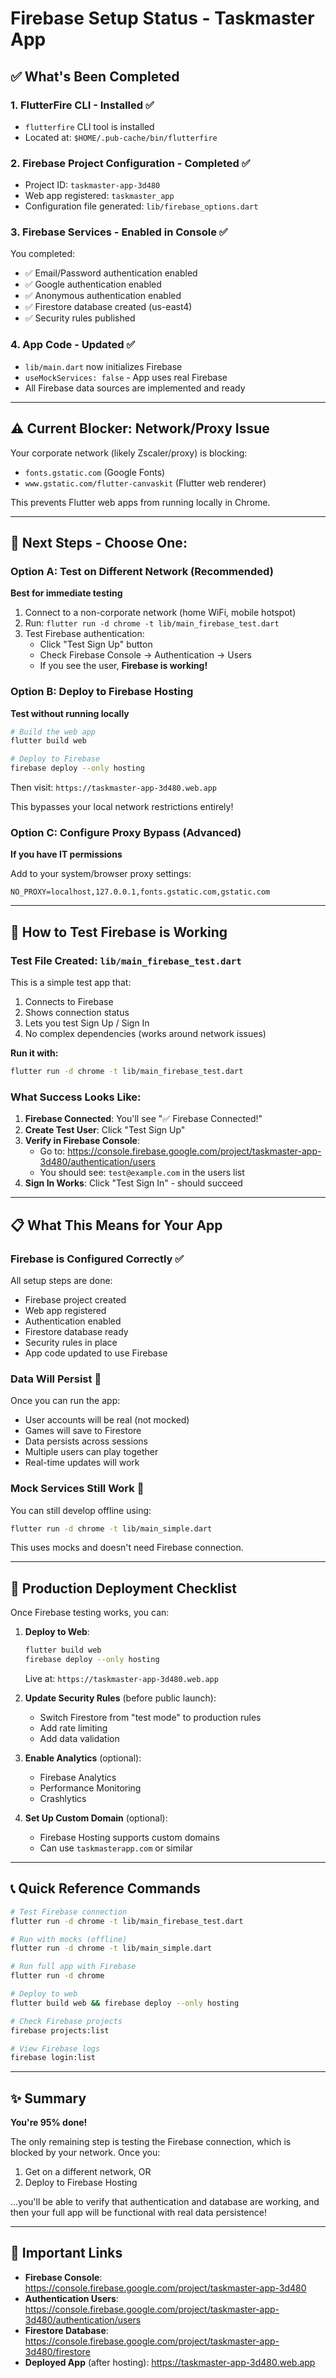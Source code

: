 # Firebase Setup Status - Taskmaster App

## ✅ What's Been Completed

### 1. FlutterFire CLI - Installed ✅
- `flutterfire` CLI tool is installed
- Located at: `$HOME/.pub-cache/bin/flutterfire`

### 2. Firebase Project Configuration - Completed ✅
- Project ID: `taskmaster-app-3d480`
- Web app registered: `taskmaster_app`
- Configuration file generated: `lib/firebase_options.dart`

### 3. Firebase Services - Enabled in Console ✅
You completed:
- ✅ Email/Password authentication enabled
- ✅ Google authentication enabled
- ✅ Anonymous authentication enabled
- ✅ Firestore database created (us-east4)
- ✅ Security rules published

### 4. App Code - Updated ✅
- `lib/main.dart` now initializes Firebase
- `useMockServices: false` - App uses real Firebase
- All Firebase data sources are implemented and ready

---

## ⚠️ Current Blocker: Network/Proxy Issue

Your corporate network (likely Zscaler/proxy) is blocking:
- `fonts.gstatic.com` (Google Fonts)
- `www.gstatic.com/flutter-canvaskit` (Flutter web renderer)

This prevents Flutter web apps from running locally in Chrome.

---

## 🎯 Next Steps - Choose One:

### Option A: Test on Different Network (Recommended)
**Best for immediate testing**

1. Connect to a non-corporate network (home WiFi, mobile hotspot)
2. Run: `flutter run -d chrome -t lib/main_firebase_test.dart`
3. Test Firebase authentication:
   - Click "Test Sign Up" button
   - Check Firebase Console → Authentication → Users
   - If you see the user, **Firebase is working!**

### Option B: Deploy to Firebase Hosting
**Test without running locally**

```bash
# Build the web app
flutter build web

# Deploy to Firebase
firebase deploy --only hosting
```

Then visit: `https://taskmaster-app-3d480.web.app`

This bypasses your local network restrictions entirely!

### Option C: Configure Proxy Bypass (Advanced)
**If you have IT permissions**

Add to your system/browser proxy settings:
```
NO_PROXY=localhost,127.0.0.1,fonts.gstatic.com,gstatic.com
```

---

## 🧪 How to Test Firebase is Working

### Test File Created: `lib/main_firebase_test.dart`

This is a simple test app that:
1. Connects to Firebase
2. Shows connection status
3. Lets you test Sign Up / Sign In
4. No complex dependencies (works around network issues)

**Run it with:**
```bash
flutter run -d chrome -t lib/main_firebase_test.dart
```

### What Success Looks Like:

1. **Firebase Connected**: You'll see "✅ Firebase Connected!"
2. **Create Test User**: Click "Test Sign Up"
3. **Verify in Firebase Console**:
   - Go to: https://console.firebase.google.com/project/taskmaster-app-3d480/authentication/users
   - You should see: `test@example.com` in the users list
4. **Sign In Works**: Click "Test Sign In" - should succeed

---

## 📋 What This Means for Your App

### Firebase is Configured Correctly ✅
All setup steps are done:
- Firebase project created
- Web app registered
- Authentication enabled
- Firestore database ready
- Security rules in place
- App code updated to use Firebase

### Data Will Persist 🎉
Once you can run the app:
- User accounts will be real (not mocked)
- Games will save to Firestore
- Data persists across sessions
- Multiple users can play together
- Real-time updates will work

### Mock Services Still Work 📱
You can still develop offline using:
```bash
flutter run -d chrome -t lib/main_simple.dart
```

This uses mocks and doesn't need Firebase connection.

---

## 🚀 Production Deployment Checklist

Once Firebase testing works, you can:

1. **Deploy to Web**:
   ```bash
   flutter build web
   firebase deploy --only hosting
   ```
   Live at: `https://taskmaster-app-3d480.web.app`

2. **Update Security Rules** (before public launch):
   - Switch Firestore from "test mode" to production rules
   - Add rate limiting
   - Add data validation

3. **Enable Analytics** (optional):
   - Firebase Analytics
   - Performance Monitoring
   - Crashlytics

4. **Set Up Custom Domain** (optional):
   - Firebase Hosting supports custom domains
   - Can use `taskmasterapp.com` or similar

---

## 📞 Quick Reference Commands

```bash
# Test Firebase connection
flutter run -d chrome -t lib/main_firebase_test.dart

# Run with mocks (offline)
flutter run -d chrome -t lib/main_simple.dart

# Run full app with Firebase
flutter run -d chrome

# Deploy to web
flutter build web && firebase deploy --only hosting

# Check Firebase projects
firebase projects:list

# View Firebase logs
firebase login:list
```

---

## ✨ Summary

**You're 95% done!**

The only remaining step is testing the Firebase connection, which is blocked by your network. Once you:
1. Get on a different network, OR
2. Deploy to Firebase Hosting

...you'll be able to verify that authentication and database are working, and then your full app will be functional with real data persistence!

---

## 🔗 Important Links

- **Firebase Console**: https://console.firebase.google.com/project/taskmaster-app-3d480
- **Authentication Users**: https://console.firebase.google.com/project/taskmaster-app-3d480/authentication/users
- **Firestore Database**: https://console.firebase.google.com/project/taskmaster-app-3d480/firestore
- **Deployed App** (after hosting): https://taskmaster-app-3d480.web.app